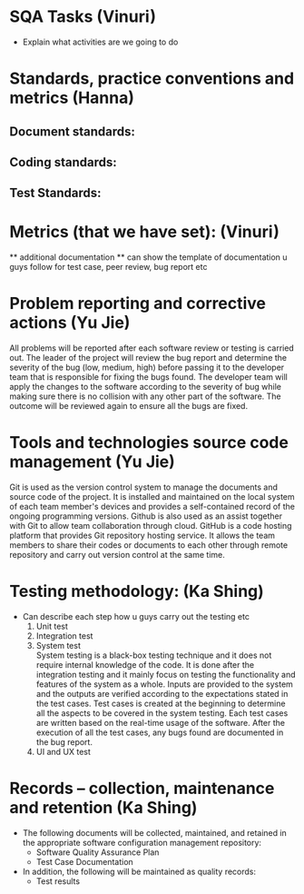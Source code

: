 # SQA Tasks (Vinuri)
- Explain what activities are we going to do

# Standards, practice conventions and metrics (Hanna)
## Document standards:
## Coding standards:
## Test Standards:

# Metrics (that we have set): (Vinuri)
** additional documentation ** can show the template of documentation u guys follow for test case, peer review, bug report etc

# Problem reporting and corrective actions (Yu Jie)
All problems will be reported after each software review or testing is carried out. The leader of the project will review the bug report and determine the severity of the bug (low, medium, high) before passing it to the developer team that is responsible for fixing the bugs found. The developer team will apply the changes to the software according to the severity of bug while making sure there is no collision with any other part of the software. The outcome will be reviewed again to ensure all the bugs are fixed. 

# Tools and technologies source code management (Yu Jie)
Git is used as the version control system to manage the documents and source code of the project. It is installed and maintained on the local system of each team member's devices and provides a self-contained record of the ongoing programming versions. Github is also used as an assist together with Git to allow team collaboration through cloud. GitHub is a code hosting platform that provides Git repository hosting service. It allows the team members to share their codes or documents to each other through remote repository and carry out version control at the same time.   

# Testing methodology: (Ka Shing)
- Can describe each step how u guys carry out the testing etc
    1. Unit test
    2. Integration test
    3. System test
        <br>System testing is a black-box testing technique and it does not require internal knowledge of the code. It is done after the integration testing and it mainly focus on testing the functionality and features of the system as a whole. Inputs are provided to the system and the outputs are verified according to the expectations stated in the test cases. Test cases is created at the beginning to determine all the aspects to be covered in the system testing. Each test cases are written based on the real-time usage of the software. After the execution of all the test cases, any bugs found are documented in the bug report. 
    4. UI and UX test
# Records – collection, maintenance and retention (Ka Shing) 
- The following documents will be collected, maintained, and retained in the appropriate software configuration management repository:
    - Software Quality Assurance Plan
    - Test Case Documentation
- In addition, the following will be maintained as quality records:
    - Test results
